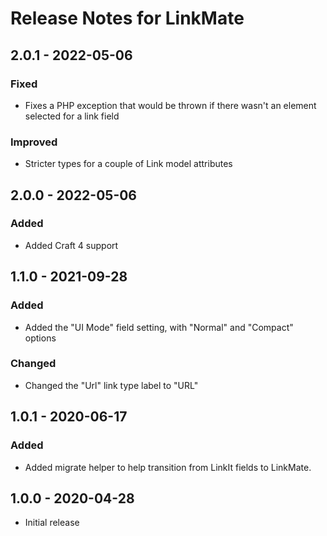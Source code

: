 # Release Notes for LinkMate

## 2.0.1 - 2022-05-06

### Fixed
- Fixes a PHP exception that would be thrown if there wasn't an element selected for a link field  

### Improved
- Stricter types for a couple of Link model attributes  

## 2.0.0 - 2022-05-06

### Added  
- Added Craft 4 support

## 1.1.0 - 2021-09-28

### Added  
- Added the "UI Mode" field setting, with "Normal" and "Compact" options  

### Changed
- Changed the "Url" link type label to "URL"

## 1.0.1 - 2020-06-17

### Added
- Added migrate helper to help transition from LinkIt fields to LinkMate.


## 1.0.0 - 2020-04-28
- Initial release
